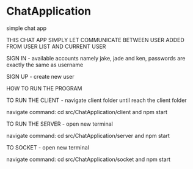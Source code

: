 # ChatApplication
simple chat app

THIS CHAT APP SIMPLY LET COMMUNICATE BETWEEN USER ADDED FROM USER LIST AND CURRENT USER

SIGN IN - available accounts namely jake, jade and ken, passwords are exactly the same as username

SIGN UP - create new user 

HOW TO RUN THE PROGRAM

TO RUN THE CLIENT - navigate client folder until reach the client folder 

navigate command: cd src/ChatApplication/client and npm start

TO RUN THE SERVER - open new terminal

navigate command: cd src/ChatApplication/server and npm start

TO SOCKET - open new terminal 

navigate command: cd src/ChatApplication/socket and npm start

